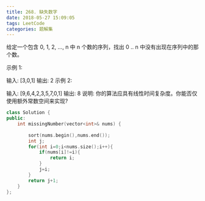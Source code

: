 ```yaml
---
title: 268. 缺失数字
date: 2018-05-27 15:09:05
tags: LeetCode
categories: 题解集
---
```

给定一个包含 0, 1, 2, ..., n 中 n 个数的序列，找出 0 .. n 中没有出现在序列中的那个数。

示例 1:

输入: [3,0,1]
输出: 2
示例 2:

输入: [9,6,4,2,3,5,7,0,1]
输出: 8
说明:
你的算法应具有线性时间复杂度。你能否仅使用额外常数空间来实现?

```cpp
class Solution {
public:
    int missingNumber(vector<int>& nums) {
      
        sort(nums.begin(),nums.end());
        int j;
        for(int i=0;i<nums.size();i++){
            if(nums[i]!=i){
                return i;
            }
            j=i;
        }
        return j+1;
    }
};
```